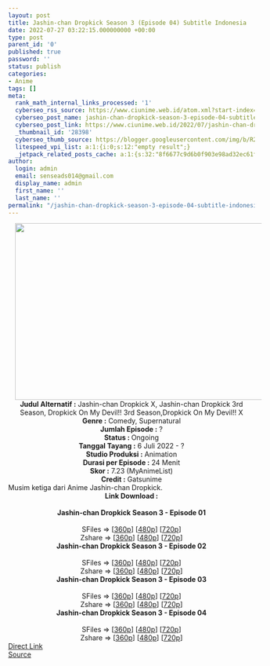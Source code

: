 ```yaml
---
layout: post
title: Jashin-chan Dropkick Season 3 (Episode 04) Subtitle Indonesia
date: 2022-07-27 03:22:15.000000000 +00:00
type: post
parent_id: '0'
published: true
password: ''
status: publish
categories:
- Anime
tags: []
meta:
  rank_math_internal_links_processed: '1'
  cyberseo_rss_source: https://www.ciunime.web.id/atom.xml?start-index=1
  cyberseo_post_name: jashin-chan-dropkick-season-3-episode-04-subtitle-indonesia
  cyberseo_post_link: https://www.ciunime.web.id/2022/07/jashin-chan-dropkick-season-3-subtitle.html
  _thumbnail_id: '28398'
  cyberseo_thumb_source: https://blogger.googleusercontent.com/img/b/R29vZ2xl/AVvXsEhxHdP2XwM4tx8dzEXThkEopWfU3K8naSkJNmvTZFuHuaceQokVGFhp9ezqkBhCUTPuTb4cY3qULxY68z3rSsm3jaTtTkVxEGj2FzQGsdXnJ50gste074q_EA_t87i2BL3toWP06HsqPsJCbBLm3NIHxbTBIS-dafNEUo094u0GzPd4HCx0TkNHhVnb/w640-h360/Jashin-chan%20Dropkick%20Season%203.png
  litespeed_vpi_list: a:1:{i:0;s:12:"empty result";}
  _jetpack_related_posts_cache: a:1:{s:32:"8f6677c9d6b0f903e98ad32ec61f8deb";a:2:{s:7:"expires";i:1663280006;s:7:"payload";a:3:{i:0;a:1:{s:2:"id";i:27216;}i:1;a:1:{s:2:"id";i:29230;}i:2;a:1:{s:2:"id";i:27461;}}}}
author:
  login: admin
  email: senseads014@gmail.com
  display_name: admin
  first_name: ''
  last_name: ''
permalink: "/jashin-chan-dropkick-season-3-episode-04-subtitle-indonesia/"
---
```

<div class="separator" style="clear: both; text-align: center;"><a href="https://blogger.googleusercontent.com/img/b/R29vZ2xl/AVvXsEhxHdP2XwM4tx8dzEXThkEopWfU3K8naSkJNmvTZFuHuaceQokVGFhp9ezqkBhCUTPuTb4cY3qULxY68z3rSsm3jaTtTkVxEGj2FzQGsdXnJ50gste074q_EA_t87i2BL3toWP06HsqPsJCbBLm3NIHxbTBIS-dafNEUo094u0GzPd4HCx0TkNHhVnb/s1280/Jashin-chan%20Dropkick%20Season%203.png" style="margin-left: 1em; margin-right: 1em;"><img border="0" data-original-height="720" data-original-width="1280" height="360" src="{{ site.baseurl }}/assets/2022/07/Jashin-chan%20Dropkick%20Season%203.png" width="640" /></a></div>
<div class="separator" style="clear: both; text-align: center;"></div>
<div style="text-align: center;"><b>Judul</b><b><b> Alternatif</b> :</b> Jashin-chan Dropkick X, Jashin-chan Dropkick 3rd Season, Dropkick On My Devil!! 3rd Season,Dropkick On My Devil!! X</div>
<div style="text-align: center;"><b><b>Genre :</b></b> Comedy, Supernatural</div>
<div style="text-align: center;"><b>Jumlah Episode :</b> ?<br /><b>Status :&nbsp;</b>Ongoing<br /><b>Tanggal Tayang :</b> 6 Juli 2022 - ?<br /><b>Studio Produksi :</b>&nbsp;Animation<br /><b>Durasi per Episode :</b> 24 Menit</div>
<div style="text-align: center;"><b>Skor :</b> 7.23 (MyAnimeList)</div>
<div style="text-align: center;"><b>Credit :</b>&nbsp;Gatsunime</div>
<div style="text-align: center;"></div>
<div style="text-align: justify;">Musim ketiga dari Anime&nbsp;Jashin-chan Dropkick.</div>
<div style="text-align: justify;"></div>
<div style="text-align: justify;"></div>
<div style="text-align: center;">
<div style="text-align: center;">
<div style="text-align: left;">
<div style="text-align: center;"><b>Link Download :</b></div>
<div style="text-align: center;"><b><br /></b></div>
<div style="text-align: center;"><span style="text-align: left;"><b>Jashin-chan Dropkick Season 3</b></span><span style="text-align: left;"><b>&nbsp;</b></span><b>- Episode 01</b></div>
<div style="text-align: center;"><b><br /></b></div>
<div style="text-align: center;">SFiles =&gt; [<a href="http://www.solidfiles.com/v/Q2M6p3L8P6gjK" target="_blank" rel="noopener">360p</a>] [<a href="http://www.solidfiles.com/v/pe8nLmBBMzwwZ" target="_blank" rel="noopener">480p</a>] [<a href="http://www.solidfiles.com/v/pe8n7VnZGngWy" target="_blank" rel="noopener">720p</a>]</div>
<div style="text-align: center;">Zshare =&gt; [<a href="https://www120.zippyshare.com/v/9fKNk2W7/file.html" target="_blank" rel="noopener">360p</a>] [<a href="https://www120.zippyshare.com/v/btPbgN9V/file.html" target="_blank" rel="noopener">480p</a>] [<a href="https://www120.zippyshare.com/v/an63lWNP/file.html" target="_blank" rel="noopener">720p</a>]</div>
<div style="text-align: center;"></div>
<div style="text-align: center;">
<div><span style="text-align: left;"><b>Jashin-chan Dropkick Season 3</b></span><span style="text-align: left;"><b>&nbsp;</b></span><b>- Episode 02</b></div>
<div><b><br /></b></div>
<div>SFiles =&gt; [<a href="http://www.solidfiles.com/v/4QazZVyMvKVkg" target="_blank" rel="noopener">360p</a>] [<a href="http://www.solidfiles.com/v/3YPRnn4ZrMkxL" target="_blank" rel="noopener">480p</a>] [<a href="http://www.solidfiles.com/v/Lg5xYvdP4yKnd" target="_blank" rel="noopener">720p</a>]</div>
<div>Zshare =&gt; [<a href="https://www62.zippyshare.com/v/GBIyrfNK/file.html" target="_blank" rel="noopener">360p</a>] [<a href="https://www62.zippyshare.com/v/pR4HRHbC/file.html" target="_blank" rel="noopener">480p</a>] [<a href="https://www62.zippyshare.com/v/LD3QnvR3/file.html" target="_blank" rel="noopener">720p</a>]</div>
<div></div>
<div>
<div><span style="text-align: left;"><b>Jashin-chan Dropkick Season 3</b></span><span style="text-align: left;"><b>&nbsp;</b></span><b>- Episode 03</b></div>
<div><b><br /></b></div>
<div>SFiles =&gt; [<a href="https://mega.nz/file/X6BSzLxS#uCSkALknj7urBvNeo2I6gJ2ok19vZKxa4pii4GFoOEU" target="_blank" rel="noopener">360p</a>] [<a href="https://mega.nz/file/KzRGFIxY#8FbPrmILustim8kf8xh8yXGzGoqbnUJ0J_u7UjKVIFo" target="_blank" rel="noopener">480p</a>] [<a href="https://mega.nz/file/P2hwRZZB#pDZtvMFOGNiJeoQuUvwiFVBV8idFknmPgP-3vcC3cnQ" target="_blank" rel="noopener">720p</a>]</div>
<div>Zshare =&gt; [<a href="https://www88.zippyshare.com/v/xrT5HlOI/file.html" target="_blank" rel="noopener">360p</a>] [<a href="https://www88.zippyshare.com/v/2tMrQbPS/file.html" target="_blank" rel="noopener">480p</a>] [<a href="https://www88.zippyshare.com/v/o4fXDB3s/file.html" target="_blank" rel="noopener">720p</a>]</div>
</div>
<div></div>
<div>
<div><span style="text-align: left;"><b>Jashin-chan Dropkick Season 3</b></span><span style="text-align: left;"><b>&nbsp;</b></span><b>- Episode 04</b></div>
<div><b><br /></b></div>
<div>SFiles =&gt; [<a href="https://www3.zippyshare.com/v/aQUDlW0k/file.html" target="_blank" rel="noopener">360p</a>] [<a href="https://www.mp4upload.com/2xide3d12yl2" target="_blank" rel="noopener">480p</a>] [<a href="https://www.mp4upload.com/z1t0xkidbk4z" target="_blank" rel="noopener">720p</a>]</div>
<div>Zshare =&gt; [<a href="https://www3.zippyshare.com/v/ymYueUCH/file.html" target="_blank" rel="noopener">360p</a>] [<a href="https://www.mp4upload.com/5xpb6pca8u95" target="_blank" rel="noopener">480p</a>] [<a href="https://www3.zippyshare.com/v/vOgQLZLd/file.html" target="_blank" rel="noopener">720p</a>]</div>
</div>
</div>
</div>
</div>
</div>
<link rel="stylesheet" href="https://cdnjs.cloudflare.com/ajax/libs/font-awesome/4.7.0/css/font-awesome.min.css" />
<div class="divbtn"> <a href="https://handymansurrender.com/fihup8buzv?key=94550f7ce39444073321dde3b8782f97" class="btn"><i class="fa fa-download"></i> Direct Link</a> <br /><a href="https://www.ciunime.web.id/2022/07/jashin-chan-dropkick-season-3-subtitle.html">Source</a> </div>
